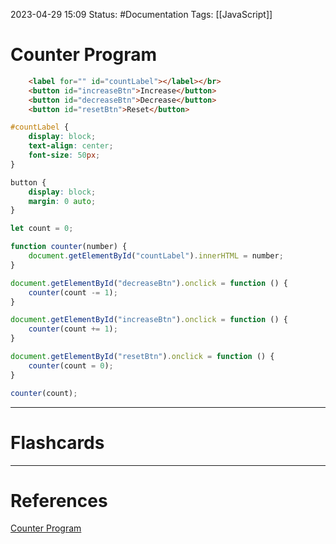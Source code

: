 2023-04-29 15:09
Status: #Documentation 
Tags: [[JavaScript]]

# Counter Program

```html
    <label for="" id="countLabel"></label></br>
    <button id="increaseBtn">Increase</button>
    <button id="decreaseBtn">Decrease</button>
    <button id="resetBtn">Reset</button>
```

```css
#countLabel {
    display: block;
    text-align: center;
    font-size: 50px;
}

button {
    display: block;
    margin: 0 auto;
}
```

```javascript
let count = 0;

function counter(number) {
    document.getElementById("countLabel").innerHTML = number;
}

document.getElementById("decreaseBtn").onclick = function () {
    counter(count -= 1);
}

document.getElementById("increaseBtn").onclick = function () {
    counter(count += 1);
}

document.getElementById("resetBtn").onclick = function () {
    counter(count = 0);
}

counter(count);
```

___
# Flashcards



---
# References
[Counter Program](https://www.youtube.com/watch?v=8dWL3wF_OMw&list=PL3k5VlZzpQyEz03mNlmU50YcIJ6vEDz95&index=1&t=2592s)

